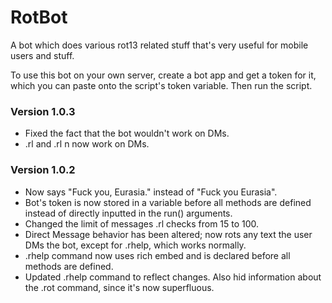 # RotBot

A bot which does various rot13 related stuff that's very useful for mobile users and stuff.

To use this bot on your own server, create a bot app and get a token for it, which you can paste onto the script's token variable. Then run the script.

### Version 1.0.3
* Fixed the fact that the bot wouldn't work on DMs.
* .rl and .rl n now work on DMs.

### Version 1.0.2
* Now says "Fuck you, Eurasia." instead of "Fuck you Eurasia".
* Bot's token is now stored in a variable before all methods are defined instead of directly inputted in the run() arguments.
* Changed the limit of messages .rl checks from 15 to 100.
* Direct Message behavior has been altered; now rots any text the user DMs the bot, except for .rhelp, which works normally.
* .rhelp command now uses rich embed and is declared before all methods are defined.
* Updated .rhelp command to reflect changes. Also hid information about the .rot command, since it's now superfluous.
